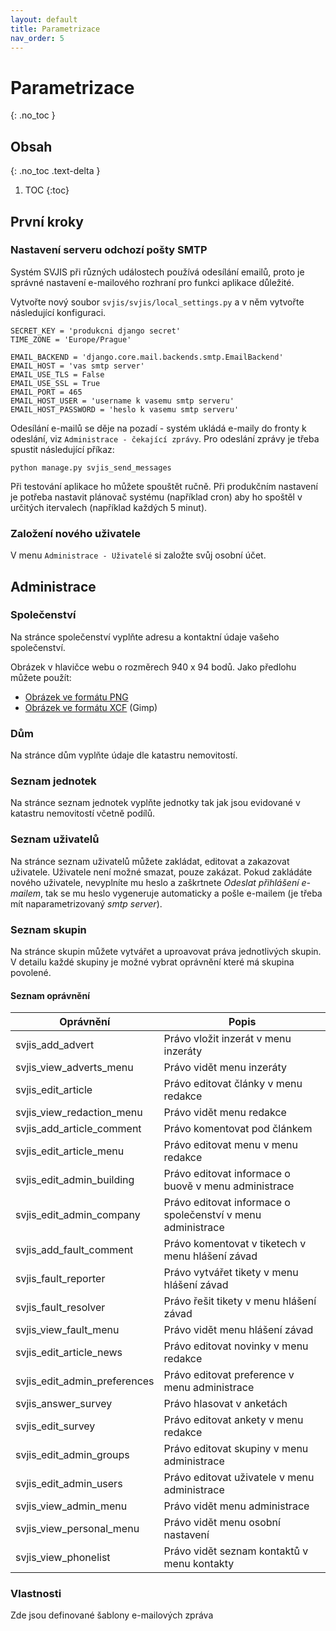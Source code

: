 ```yaml
---
layout: default
title: Parametrizace
nav_order: 5
---
```


# Parametrizace
{: .no_toc }

## Obsah
{: .no_toc .text-delta }

1. TOC
{:toc}

## První kroky

### Nastavení serveru odchozí pošty SMTP

Systém SVJIS při různých událostech používá odesílání emailů, proto je správné nastavení e-mailového rozhraní pro funkci aplikace důležité.

Vytvořte nový soubor `svjis/svjis/local_settings.py` a v něm vytvořte následující konfiguraci.

```
SECRET_KEY = 'produkcni django secret'
TIME_ZONE = 'Europe/Prague'

EMAIL_BACKEND = 'django.core.mail.backends.smtp.EmailBackend'
EMAIL_HOST = 'vas smtp server'
EMAIL_USE_TLS = False
EMAIL_USE_SSL = True
EMAIL_PORT = 465
EMAIL_HOST_USER = 'username k vasemu smtp serveru'
EMAIL_HOST_PASSWORD = 'heslo k vasemu smtp serveru'
```

Odesílání e-mailů se děje na pozadí - systém ukládá e-maily do fronty k odeslání, viz `Administrace - čekající zprávy`. Pro odeslání zprávy je třeba spustit následující příkaz:

```
python manage.py svjis_send_messages
```

Při testování aplikace ho můžete spouštět ručně. Při produkčním nastavení je potřeba nastavit plánovač systému (například cron) aby ho spoštěl v určitých itervalech (například každých 5 minut).

### Založení nového uživatele

V menu `Administrace - Uživatelé` si založte svůj osobní účet.

## Administrace

### Společenství

Na stránce společenství vyplňte adresu a kontaktní údaje vašeho společenství. 

Obrázek v hlavičce webu o rozměrech 940 x 94 bodů. Jako předlohu můžete použít:
* [Obrázek ve formátu PNG](gfx/Header_1.png)
* [Obrázek ve formátu XCF](gfx/Header_1.xcf) (Gimp)

### Dům

Na stránce dům vyplňte údaje dle katastru nemovitostí.

### Seznam jednotek

Na stránce seznam jednotek vyplňte jednotky tak jak jsou evidované v katastru nemovitostí včetně podílů.

### Seznam uživatelů

Na stránce seznam uživatelů můžete zakládat, editovat a zakazovat uživatele. Uživatele není možné smazat, pouze zakázat. Pokud zakládáte nového uživatele, nevyplníte mu heslo a zaškrtnete _Odeslat přihlášení e-mailem_, tak se mu heslo vygeneruje automaticky a pošle e-mailem (je třeba mít naparametrizovaný _smtp server_).

### Seznam skupin

Na stránce skupin můžete vytvářet a uproavovat práva jednotlivých skupin. V detailu každé skupiny je možné vybrat oprávnění které má skupina povolené.

#### Seznam oprávnění

| Oprávnění                    | Popis                                                       |
| ---------------------------- | ----------------------------------------------------------- |
| svjis_add_advert             | Právo vložit inzerát v menu inzeráty                        |
| svjis_view_adverts_menu      | Právo vidět menu inzeráty                                   |
| svjis_edit_article           | Právo editovat články v menu redakce                        |
| svjis_view_redaction_menu    | Právo vidět menu redakce                                    |
| svjis_add_article_comment    | Právo komentovat pod článkem                                |
| svjis_edit_article_menu      | Právo editovat menu v menu redakce                          |
| svjis_edit_admin_building    | Právo editovat informace o buově v menu administrace        |
| svjis_edit_admin_company     | Právo editovat informace o společenství v menu administrace |
| svjis_add_fault_comment      | Právo komentovat v tiketech v menu hlášení závad            |
| svjis_fault_reporter         | Právo vytvářet tikety v menu hlášení závad                  |
| svjis_fault_resolver         | Právo řešit tikety v menu hlášení závad                     |
| svjis_view_fault_menu        | Právo vidět menu hlášení závad                              |
| svjis_edit_article_news      | Právo editovat novinky v menu redakce                       |
| svjis_edit_admin_preferences | Právo editovat preference v menu administrace               |
| svjis_answer_survey          | Právo hlasovat v anketách                                   |
| svjis_edit_survey            | Právo editovat ankety v menu redakce                        |
| svjis_edit_admin_groups      | Právo editovat skupiny v menu administrace                  |
| svjis_edit_admin_users       | Právo editovat uživatele v menu administrace                |
| svjis_view_admin_menu        | Právo vidět menu administrace                               |
| svjis_view_personal_menu     | Právo vidět menu osobní nastavení                           |
| svjis_view_phonelist         | Právo vidět seznam kontaktů v menu kontakty                 |

### Vlastnosti

Zde jsou definované šablony e-mailových zpráva

